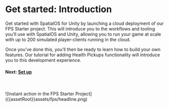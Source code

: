 [//]: # (This is a duplicate of the content/get-started/0-get-started doc)
[//]: # (Dupe of content/get-started/0-get-started for the time-being)

# Get started: Introduction

Get started with SpatialOS for Unity by launching a cloud deployment of our FPS Starter project. This will introduce you to the workflows and tooling you’ll use with SpatialOS and Unity, allowing you to run your game at scale with up to 200 simulated player-clients running in the cloud.

Once you’ve done this, you’ll then be ready to learn how to build your own features. Our tutorial for adding Health Pickups functionality will introduce you to this development experience.

#### Next: [Set up]({{urlRoot}}/content/get-started/1-set-up.md)
<br/>
<br/>
![Instant action in the FPS Starter Project]({{assetRoot}}assets/fps/headline.png)
